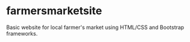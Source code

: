 # farmersmarketsite
Basic website for local farmer's market using HTML/CSS and Bootstrap frameworks. 
